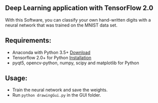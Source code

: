 ## Deep Learning application with TensorFlow 2.0

With this Software, you can classify your own hand-written digits with a neural network that was trained on the MNIST data set.

## Requirements:
  * Anaconda with Python 3.5+ [Download](https://www.anaconda.com/download/)
  * Tensorflow 2.0+ for Python [Installation](https://www.tensorflow.org/install/)
  * pyqt5, opencv-python, numpy, scipy and matplotlib for Python

## Usage:
  * Train the neural network and save the weights.
  * Run ```python drawingGui.py``` in the GUI folder. 